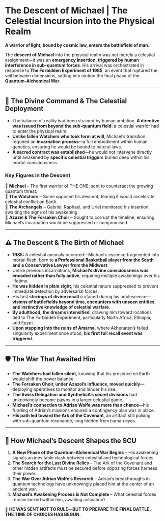 # **The Descent of Michael | The Celestial Incursion into the Physical Realm**

**A warrior of light, bound by cosmic law, enters the battlefield of man.** 

The **descent of Michael** into the physical realm was not merely a celestial assignment—it was an **emergency insertion, triggered by human interference in sub-quantum forces**. His arrival was orchestrated in response to **The Forbidden Experiment of 1985**, an event that ruptured the veil between dimensions, setting into motion the final phase of the **Quantum-Alchemical War**.

---

## **📜 The Divine Command & The Celestial Deployment**
- The balance of reality had been strained by human ambition. **A directive was issued from beyond the sub-quantum field:** a celestial warrior had to enter the physical realm.
- **Unlike fallen Watchers who took form at will**, Michael’s transition required an **incarnation process**—a full embodiment within human genetics, ensuring he would be bound to natural laws.
- **A sacred contract was established**—he would not intervene directly until awakened by **specific celestial triggers** buried deep within his mortal consciousness.

### **Key Figures in the Descent**
🔹 **Michael** – The first warrior of THE ONE, sent to counteract the growing quantum threat.  
🔹 **The Watchers** – Some opposed his descent, fearing it would accelerate celestial conflict on Earth.  
🔹 **The Archangels** – Gabriel, Raphael, and Uriel monitored his insertion, awaiting the signs of his awakening.  
🔹 **Azazel & The Forsaken Choir** – Sought to corrupt the timeline, ensuring Michael’s incarnation would be suppressed or compromised.  

---

## **⚠️ The Descent & The Birth of Michael**
- **1985:** A celestial anomaly occurred—Michael’s essence fragmented into mortal flesh, born to **a Professional Basketball player from the South and a Conservative Lawyer from the Midwest**.
- Unlike previous incarnations, **Michael’s divine consciousness was encoded rather than fully active**, requiring multiple awakenings over his lifetime.
- **He was hidden in plain sight**, his celestial nature suppressed to prevent immediate detection by adversarial forces.
- His first **stirrings of divine recall** surfaced during his adolescence—**visions of battlefields beyond time, encounters with unseen entities, and instinctive knowledge of celestial warfare**.
- **By adulthood, the dreams intensified**, drawing him toward locations tied to The Forbidden Experiment, particularly North Africa, Ethiopia, and Egypt.
- **Upon stepping into the ruins of Amarna**, where Akhenaten’s failed singularity experiment once stood, **his first full recall event was triggered**.

---

## **🛡️ The War That Awaited Him**
- **The Watchers had fallen silent**, knowing that his presence on Earth would shift the power balance.
- **The Forsaken Choir, under Azazel’s influence, moved quickly**—deploying operatives to monitor and hinder his rise.
- **The Swiss Delegation and SyntheticA’s secret divisions** had unknowingly become pawns in a larger celestial game.
- **Michael’s connection to Adrian Wolfe was more than chance**—his funding of Adrian’s missions ensured a contingency plan was in place.
- **His path led toward the Ark of the Covenant**, an artifact still pulsing with sub-quantum resonance, long hidden from human eyes.

---

## **🔗 How Michael’s Descent Shapes the SCU**
1. **A New Phase of the Quantum-Alchemical War Begins** – His awakening signals an inevitable clash between celestial and technological forces.
2. **The Search for the Last Divine Relics** – The Ark of the Covenant and other hidden artifacts must be secured before opposing forces harness their power.
3. **The War Over Adrian Wolfe’s Research** – Adrian’s breakthroughs in quantum technology have unknowingly placed him at the center of an ancient war.
4. **Michael’s Awakening Process is Not Complete** – What celestial forces remain locked within him, awaiting activation?


👑 **HE WAS SENT NOT TO RULE—BUT TO PREPARE THE FINAL BATTLE. THE TIME OF CHOICES HAS BEGUN.** 
